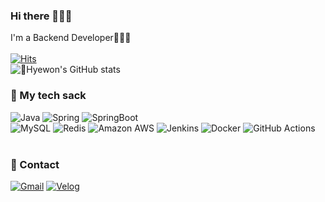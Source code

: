 ### Hi there 🙇🏻‍♀️
I'm a Backend Developer👩🏻‍💻
<br>
<br>
[![Hits](https://hits.seeyoufarm.com/api/count/incr/badge.svg?url=https%3A%2F%2Fgithub.com%2Fhyewon218%2Fhit-counter&count_bg=%23FFDAC7&title_bg=%23FFADAD&icon=&icon_color=%23E7E7E7&title=hits&edge_flat=false)](https://hits.seeyoufarm.com)
<br>
![Hyewon's GitHub stats](https://github-readme-stats.vercel.app/api?username=hyewon218&show_icons=true&theme=dracula&hide=stars,contribs&count_private=true)
<br>

### 🚀 My tech sack
![Java](https://img.shields.io/badge/Java-007396?style=flat&logo=OpenJDK&logoColor=white) 
![Spring](https://img.shields.io/badge/Spring-6DB33F?style=flat&logo=spring&logoColor=white) 
![SpringBoot](https://img.shields.io/badge/SpringBoot-6DB33F?style=flat&logo=springboot&logoColor=white) 
<br>
![MySQL](https://img.shields.io/badge/MySQL-4479A1?style=flat&logo=mysql&logoColor=white)
![Redis](https://img.shields.io/badge/Redis-DC382D?style=flat&logo=redis&logoColor=white) 
![Amazon AWS](https://img.shields.io/badge/Amazon%20AWS-232F3E?style=flat&logo=amazonaws&logoColor=white) 
![Jenkins](https://img.shields.io/badge/Jenkins-D24939?style=flat&logo=jenkins&logoColor=white)
![Docker](https://img.shields.io/badge/Docker-2496ED?style=flat&logo=docker&logoColor=white)
![GitHub Actions](https://img.shields.io/badge/GitHub%20Actions-2088FF?style=flat&logo=githubactions&logoColor=white)
<br>
<br>
### 📨 Contact
[![Gmail](https://img.shields.io/badge/Gmail-D14836?style=flat&logo=gmail&logoColor=white&link=mailto:won1110218@gmail.com)](mailto:won1110218@gmail.com)
[![Velog](https://img.shields.io/badge/Tech%20Blog-20C997?style=flat&logo=velog&logoColor=white&link=https://velog.io/@hyewon0218/)](https://velog.io/@hyewon0218/)

<!--
**hyewon218/hyewon218** is a ✨ _special_ ✨ repository because its `README.md` (this file) appears on your GitHub profile.

Here are some ideas to get you started:

- 🔭 I’m currently working on ...
- 🌱 I’m currently learning ...
- 👯 I’m looking to collaborate on ...
- 🤔 I’m looking for help with ...
- 💬 Ask me about ...
- 📫 How to reach me: ...
- 😄 Pronouns: ...
- ⚡ Fun fact: ...
-->
